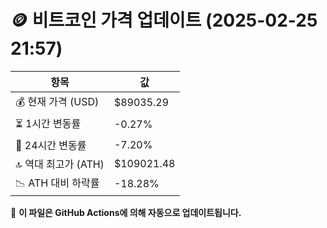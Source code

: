 # 🪙 비트코인 가격 업데이트 (2025-02-25 21:57)

| 항목                | 값 |
|--------------------|----------------|
| 💰 현재 가격 (USD) | $89035.29 |
| ⏳ 1시간 변동률    | -0.27% |
| 📆 24시간 변동률   | -7.20% |
| 🔝 역대 최고가 (ATH) | $109021.48 |
| 📉 ATH 대비 하락률 | -18.28% |

🔄 **이 파일은 GitHub Actions에 의해 자동으로 업데이트됩니다.**
